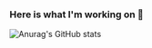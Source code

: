 ### Here is what I'm working on 👋

![Anurag's GitHub stats](https://github-readme-stats.vercel.app/api?username=denizbilgin&show_icons=true&theme=dark)




<!--
**denizbilgin/DenizBilgin** is a ✨ _special_ ✨ repository because its `README.md` (this file) appears on your GitHub profile.

Here are some ideas to get you started:

- 🔭 I’m currently working on ... CarRental Project
- 🌱 I’m currently learning ... Angular
- 👯 I’m looking to collaborate on ... Angular or C#
- 🤔 I’m looking for help with ... Angular
- 💬 Ask me about ... Anything
- 📫 How to reach me: ... @denizb04 
- 😄 Pronouns: ... He/Him
- ⚡ Fun fact: ... I'm rookie
-->
